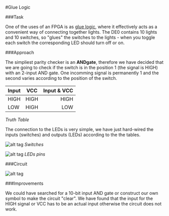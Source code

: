 #Glue Logic

###Task

One of the uses of an FPGA is as [glue logic](http://en.wikipedia.org/wiki/Glue_logic),
where it effectively acts as a convenient way of connecting
together lights. The DE0 contains 10 lights and 10 switches,
so "glues" the switches to the lights - when you toggle each
switch the corresponding LED should turn off or on.

###Approach

The simpliest parity checker is an __ANDgate__, therefore we have decided that we are going to check if the switch is in the position 1 (the signal is HIGH) with an 2-input AND gate. One incomming signal is permanently 1 and the second varies according to the position of the switch. 

| Input       | VCC         | Input & VCC  |
| ------------- |:-------------:| -----:|
| HIGH     | HIGH   |      HIGH  |
| LOW     | HIGH     |   LOW |
_Truth Table_

The connection to the LEDs is very simple, we have just hard-wired the inputs (switches) and outputs (LEDs) according to the the tables. 

![alt tag](http://i68.tinypic.com/frxgo.png)
_Switches_

![alt tag](http://i65.tinypic.com/xngqbc.png)
_LEDs pins_

###Circuit

![alt tag](http://i66.tinypic.com/118izib.png)

###Improvements

We could have searched for a 10-bit input AND gate or construct our own symbol to make the circuit "clear". We have found that the input for the HIGH signal or VCC has to be an actual input otherwise the circuit does not work.

